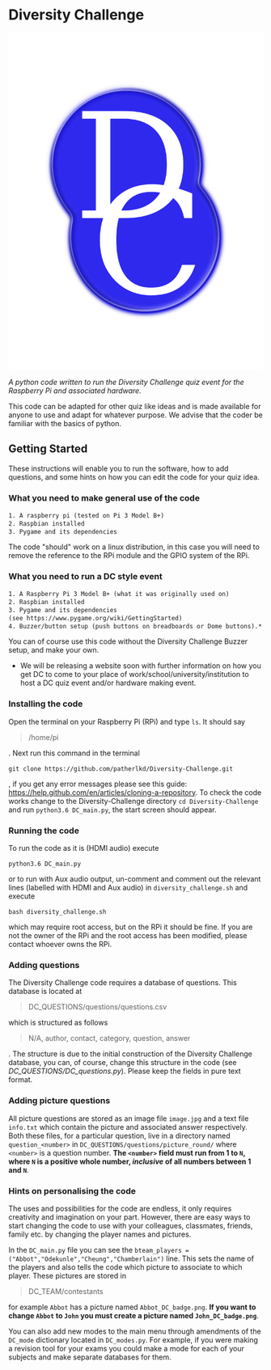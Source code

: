 # Diversity Challenge

![alt text](DC_UI/images/DC_icon.png)

*A python code written to run the Diversity Challenge quiz event for the Raspberry Pi and associated hardware.*

This code can be adapted for other quiz like ideas and is made available for anyone to use and adapt for whatever purpose. We advise that the coder be familiar with the basics of python.

## Getting Started

These instructions will enable you to run the software, how to add questions, and some hints on how you can edit the code for your quiz idea.

### What you need to make general use of the code

```
1. A raspberry pi (tested on Pi 3 Model B+)
2. Raspbian installed
3. Pygame and its dependencies
```

The code "should" work on a linux distribution, in this case you will need to remove the reference to the RPi module and the GPIO system of the RPi.
### What you need to run a DC style event

```
1. A Raspberry Pi 3 Model B+ (what it was originally used on)
2. Raspbian installed
3. Pygame and its dependencies
(see https://www.pygame.org/wiki/GettingStarted)
4. Buzzer/button setup (push buttons on breadboards or Dome buttons).*
```
You can of course use this code without the Diversity Challenge Buzzer setup, and make your own.

* We will be releasing a website soon with further information on how you get DC to come to your place of work/school/university/institution to host a DC quiz event and/or hardware making event. 

### Installing the code

Open the terminal on your Raspberry Pi (RPi) and type `ls`. It should say

> /home/pi

. Next run this command in the terminal

```
git clone https://github.com/patherlkd/Diversity-Challenge.git
```
, if you get any error messages please see this guide: https://help.github.com/en/articles/cloning-a-repository. To check the code works change to the Diversity-Challenge directory `cd Diversity-Challenge` and run `python3.6 DC_main.py`, the start screen should appear.

### Running the code

To run the code as it is (HDMI audio) execute

```
python3.6 DC_main.py
```
or to run with Aux audio output, un-comment and comment out the relevant lines (labelled with HDMI and Aux audio) in `diversity_challenge.sh` and execute

```
bash diversity_challenge.sh
```
which may require root access, but on the RPi it should be fine. If you are not the owner of the RPi and the root access has been modified, please contact whoever owns the RPi.

### Adding questions

The Diversity Challenge code requires a database of questions. This database is located at
> DC_QUESTIONS/questions/questions.csv

which is structured as follows
> N/A, author, contact, category, question, answer

. The structure is due to the initial construction of the Diversity Challenge database, you can, of course, change this structure in the code (see *DC_QUESTIONS/DC_questions.py*). Please keep the fields in pure text format.

### Adding picture questions

All picture questions are stored as an image file `image.jpg` and a text file `info.txt` which contain the picture and associated answer respectively. Both these files, for a particular question, live in a directory named `question_<number>` in `DC_QUESTIONS/questions/picture_round/` where `<number>` is a question number. **The `<number>` field must run from 1 to `N`, where `N` is a positive whole number, _inclusive_ of all numbers between 1 and `N`**.

### Hints on personalising the code

The uses and possibilities for the code are endless, it only requires creativity and imagination on your part. However, there are easy ways to start changing the code to use with your colleagues, classmates, friends, family etc. by changing the player names and pictures.

In the `DC_main.py` file you can see the `bteam_players = ("Abbot","Odekunle","Cheung","Chamberlain")` line. This sets the name of the players and also tells the code which picture to associate to which player. These pictures are stored in
> DC_TEAM/contestants

for example `Abbot` has a picture named `Abbot_DC_badge.png`. **If you want to change `Abbot` to `John` you must create a picture named `John_DC_badge.png`**.

You can also add new modes to the main menu through amendments of the `DC_mode` dictionary located in `DC_modes.py`. For example, if you were making a revision tool for your exams you could make a mode for each of your subjects and make separate databases for them.
